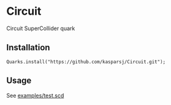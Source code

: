 # Circuit
Circuit SuperCollider quark

## Installation

`Quarks.install("https://github.com/kasparsj/Circuit.git");`

## Usage

See [examples/test.scd](https://github.com/kasparsj/Circuit/main/blob/examples/test.scd)
